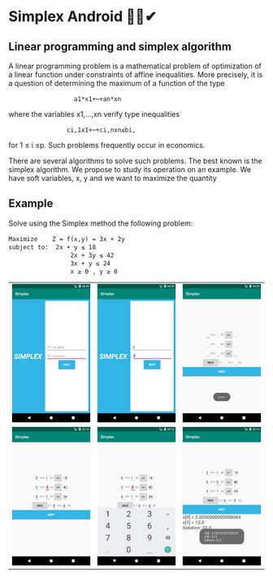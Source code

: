 # Simplex Android 📱💡✔
## Linear programming and simplex algorithm
A linear programming problem is a mathematical problem of optimization of a linear function under constraints of affine inequalities. More precisely, it is a question of determining the maximum of a function of the type

 	                  a1*x1+⋯+an*xn
where the variables x1,…,xn verify type inequalities

                   	ci,1x1+⋯+ci,nxn≤bi,	
for 1 ≤ i ≤p. Such problems frequently occur in economics.

There are several algorithms to solve such problems. The best known is the simplex algorithm. We propose to study its operation on an example. We have soft variables, x, y and we want to maximize the quantity
## Example 
Solve using the Simplex method the following problem:

 	Maximize	Z = f(x,y) = 3x + 2y
 	subject to:	 2x + y ≤ 18
 	                 2x + 3y ≤ 42
 	                 3x + y ≤ 24
 	                 x ≥ 0 , y ≥ 0


<div style="text-align: center">
    <table>
        <tr>
            <td style="text-align: center">
                     <img src="https://github.com/djamelzerrouki/Simplex-android/blob/master/image/Screenshot1.png"  />
           </td>            
            <td style="text-align: center">   
                       <img src="https://github.com/djamelzerrouki/Simplex-android/blob/master/image/Screenshot2.png"  />
            </td>
            <td style="text-align: center">
                      <img src="https://github.com/djamelzerrouki/Simplex-android/blob/master/image/Screenshot3.png"  />
           </td>
      </tr>
      <tr>
            <td style="text-align: center">
                      <img src="https://github.com/djamelzerrouki/Simplex-android/blob/master/image/Screenshot4.png"  />
            </td>    
            </td>
            <td style="text-align: center">
                      <img src="https://github.com/djamelzerrouki/Simplex-android/blob/master/image/Screenshot5.png"  />
            </td>
            <td style="text-align: center">
                      <img src="https://github.com/djamelzerrouki/Simplex-android/blob/master/image/Screenshot6.png"  "/>
            </td> 
      </tr>
      
      
  </table>
  </div>
